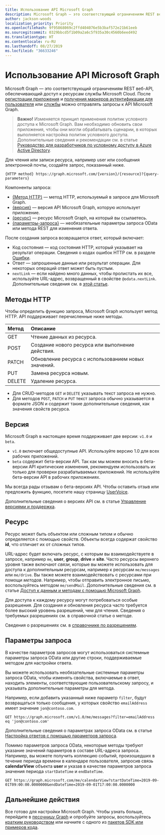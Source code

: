 ```yaml
---
title: Использование API Microsoft Graph
description: Microsoft Graph — это соответствующий ограничениям REST веб-API, обеспечивающий доступ к ресурсам службы Microsoft Cloud. После регистрации приложения и получения маркеров аутентификации для пользователя или службы можно отправлять запросы к API Microsoft Graph.
author: jackson-woods
localization_priority: Priority
ms.openlocfilehash: 9f95868069c2ffd404076e5b3baf572e21b61eeb
ms.sourcegitcommit: 0329bbcd5f1b09a2a6c5f935a30c4560b6eed492
ms.translationtype: HT
ms.contentlocale: ru-RU
ms.lasthandoff: 08/27/2019
ms.locfileid: "36633246"
---
```

# <a name="use-the-microsoft-graph-api"></a>Использование API Microsoft Graph

Microsoft Graph — это соответствующий ограничениям REST веб-API, обеспечивающий доступ к ресурсам службы Microsoft Cloud. После [регистрации приложения](auth-register-app-v2.md) и [получения маркеров аутентификации для пользователя](auth-v2-user.md) или [службы](auth-v2-service.md) можно отправлять запросы к API Microsoft Graph.

> **Важно!** Изменяется принцип применения политик условного доступа к Microsoft Graph. Вам необходимо обновить свои приложения, чтобы они могли обрабатывать сценарии, в которых выполняется настройка политик условного доступа. Дополнительные сведения и рекомендации см. в статье [Руководство для разработчиков по условному доступу в Azure Active Directory](https://docs.microsoft.com/azure/active-directory/develop/active-directory-conditional-access-developer).

Для чтения или записи ресурса, например user или сообщения электронной почты, создайте запрос, показанный ниже.

<!-- {
  "blockType": "ignored"
}-->
```http
{HTTP method} https://graph.microsoft.com/{version}/{resource}?{query-parameters}
```

Компоненты запроса:

* [{Метод HTTP}](#http-methods) — метод HTTP, используемый в запросе для Microsoft Graph.
* [{версия}](#version) — версия API Microsoft Graph, которую использует приложение.
* [{ресурс}](#resource) — ресурс Microsoft Graph, на который вы ссылаетесь. 
* [{параметры-запроса}](#query-parameters) — необязательные параметры запроса OData или метода REST для изменения ответа.

После создания запроса возвращается ответ, который включает: 

* Код состояния — код состояния HTTP, который указывает на результат операции. Сведения о кодах ошибок HTTP см. в разделе [Ошибки](errors.md).
* Ответ — запрошенные данные или результат операции. Для некоторых операций ответ может быть пустым.
* `nextLink` — если найдено много данных, чтобы пролистать их все, используйте URL-адрес, возвращенный в свойстве `@odata.nextLink`. Дополнительные сведения см. в [этой статье](paging.md).

## <a name="http-methods"></a>Методы HTTP

Чтобы определить функцию запроса, Microsoft Graph использует метод HTTP. API поддерживает перечисленные ниже методы.


|**Метод** |**Описание**                             |
| :----- | :------------------------------------------- |
| GET    | Чтение данных из ресурса.                   |
| POST   | Создание нового ресурса или выполнение действия. |
| PATCH  | Обновление ресурса с использованием новых значений.           |
| PUT    | Замена ресурса новым.           |
| DELETE | Удаление ресурса.                           |

* Для CRUD-методов `GET` и `DELETE` указывать текст запроса не нужно.
* Для методов `POST`, `PATCH` и `PUT` текст запроса обычно указывается в формате JSON и содержит такие дополнительные сведения, как значения свойств ресурса.

## <a name="version"></a>Версия

Microsoft Graph в настоящее время поддерживает две версии: `v1.0` и `beta`.

* `v1.0` включает общедоступные API. Используйте версию 1.0 для всех рабочих приложений.
* `beta` содержит бета-версии API. Так как мы можем вносить в бета-версии API критические изменения, рекомендуем использовать их только для проверки разрабатываемых приложений. Не используйте бета-версии API в рабочих приложениях.

Мы всегда рады отзывам о бета-версиях API. Чтобы оставить отзыв или предложить функцию, посетите нашу страницу [UserVoice](https://officespdev.uservoice.com/).

Дополнительные сведения о версиях API см. в статье [Управление версиями и поддержка](versioning-and-support.md).

## <a name="resource"></a>Ресурс

Ресурс может быть объектом или сложным типом и обычно определяется с помощью свойств. Объекты всегда содержат свойство **id**, что отличает их от сложных типов.

URL-адрес будет включать ресурс, с которым вы взаимодействуете в запросе, например `me`, **user**, **group**, **drive** и **site**. Часто ресурсы верхнего уровня также включают _связи_, которые вы можете использовать для доступа к дополнительным ресурсам, например к ресурсам `me/messages` или `me/drive`. Вы также можете взаимодействовать с ресурсами при помощи _методов_. Например, чтобы отправить электронное письмо, воспользуйтесь методом `me/sendMail`. Дополнительные сведения см. в статье [Доступ к данным и методам с помощью Microsoft Graph](traverse-the-graph.md).

Для доступа к каждому ресурсу могут потребоваться особые разрешения. Для создания и обновления ресурса часто требуется более высокий уровень разрешений, чем для чтения. Сведения о требуемых разрешениях см. в справочной статье о методе. 

Сведения о разрешениях см. в [справочнике по разрешениям](permissions-reference.md).

## <a name="query-parameters"></a>Параметры запроса

В качестве параметров запросов могут использоваться системные параметры запроса OData или другие строки, поддерживаемые методом для настройки ответа.

Вы можете использовать необязательные системные параметры запроса OData, чтобы изменять свойства, включаемые в ответ, находить элементы, соответствующие пользовательскому запросу, и указывать дополнительные параметры для метода.

Например, если добавить указанный ниже параметр `filter`, будут возвращаться только сообщения, у которых свойство `emailAddress` имеет значение `jon@contoso.com`.

<!-- {
  "blockType": "ignored"
}-->
```http
GET https://graph.microsoft.com/v1.0/me/messages?filter=emailAddress eq 'jon@contoso.com'
```

Дополнительные сведения о параметрах запроса OData см. в статье [Настройка ответов с помощью параметров запроса](query-parameters.md).

Помимо параметров запроса OData, некоторые методы требуют указание значений параметров в составе URL-адреса запроса. Например, вы можете получить коллекцию событий, произошедших в течение периода времени в календаре пользователя, запросив связь **calendarView** объекта **user** и указав в качестве параметров запроса значения периода `startDateTime` и `endDateTime`.

<!-- {
  "blockType": "ignored"
}-->
```http
GET https://graph.microsoft.com/me/calendarView?startDateTime=2019-09-01T09:00:00.0000000&endDateTime=2019-09-01T17:00:00.0000000
```

## <a name="next-steps"></a>Дальнейшие действия

Все готово для настройки Microsoft Graph. Чтобы узнать больше, перейдите в [песочницу Graph](https://developer.microsoft.com/graph/graph-explorer) и опробуйте запросы, воспользуйтесь [кратким руководством](https://developer.microsoft.com/graph/quick-start) или начните с одного из [пакетов SDK или примеров кода](https://developer.microsoft.com/graph/code-samples-and-sdks).
